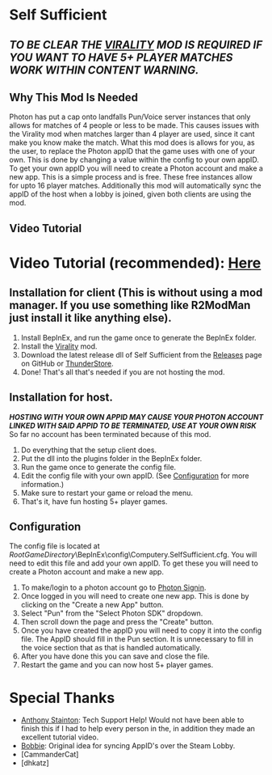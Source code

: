 # Self Sufficient

## ***TO BE CLEAR THE [VIRALITY](https://thunderstore.io/c/content-warning/p/MaxWasUnavailable/Virality/) MOD IS REQUIRED IF YOU WANT TO HAVE 5+ PLAYER MATCHES WORK WITHIN CONTENT WARNING.***

## Why This Mod Is Needed
Photon has put a cap onto landfalls Pun/Voice server instances that only allows for matches of 4 people or less to be made.
This causes issues with the Virality mod when matches larger than 4 player are used, since it cant make you know make the match.
What this mod does is allows for you, as the user, to replace the Photon appID that the game uses with one of your own.
This is done by changing a value within the config to your own appID.
To get your own appID you will need to create a Photon account and make a new app. This is a simple process and is free.
These free instances allow for upto 16 player matches.
Additionally this mod will automatically sync the appID of the host when a lobby is joined, given both clients are using the mod.

## Video Tutorial
# Video Tutorial (recommended): [Here](https://youtu.be/cmyiFDInYaU?si=vY65xUq5Jyfw8NEp)

## Installation for client (This is without using a mod manager. If you use something like R2ModMan just install it like anything else).
1. Install BepInEx, and run the game once to generate the BepInEx folder.
2. Install the [Virality](https://thunderstore.io/c/content-warning/p/MaxWasUnavailable/Virality/) mod.
3. Download the latest release dll of Self Sufficient from the [Releases](https://github.com/C0mputery/SelfSufficient/releases) page on GitHub or [ThunderStore](https://thunderstore.io/c/content-warning/p/Computery/Self_Sufficient/).
4. Done! That's all that's needed if you are not hosting the mod.

## Installation for host.
***HOSTING WITH YOUR OWN APPID MAY CAUSE YOUR PHOTON ACCOUNT LINKED WITH SAID APPID TO BE TERMINATED, USE AT YOUR OWN RISK*** </br>
So far no account has been terminated because of this mod. </br>
1. Do everything that the setup client does.
2. Put the dll into the plugins folder in the BepInEx folder.
3. Run the game once to generate the config file.
4. Edit the config file with your own appID. (See [Configuration](#Configuration) for more information.)
6. Make sure to restart your game or reload the menu.
7. That's it, have fun hosting 5+ player games.

## Configuration
The config file is located at *RootGameDirectory*\BepInEx\config\Computery.SelfSufficient.cfg.
You will need to edit this file and add your own appID. To get these you will need to create a Photon account and make a new app.

1. To make/login to a photon account go to [Photon Signin](https://id.photonengine.com/account/).
2. Once logged in you will need to create one new app. This is done by clicking on the "Create a new App" button.
4. Select "Pun" from the "Select Photon SDK" dropdown.
5. Then scroll down the page and press the "Create" button.
9. Once you have created the appID you will need to copy it into the config file. The AppID should fill in the Pun section. It is unnecessary to fill in the voice section that as that is handled automatically.
10. After you have done this you can save and close the file.
11. Restart the game and you can now host 5+ player games.

# Special Thanks
- [Anthony Stainton](https://github.com/ItzRock): Tech Support Help! Would not have been able to finish this if I had to help every person in the, in addition they made an excellent tutorial video.
- [Bobbie](https://github.com/legoandmars/Virality): Original idea for syncing AppID's over the Steam Lobby.
- [CammanderCat]
- [dhkatz]
